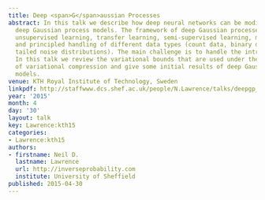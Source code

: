 ```yaml
---
title: Deep <span>G</span>aussian Processes
abstract: In this talk we describe how deep neural networks can be modified to produce
  deep Gaussian process models. The framework of deep Gaussian processes allow for
  unsupervised learning, transfer learning, semi-supervised learning, multi-task learning
  and principled handling of different data types (count data, binary data, heavy
  tailed noise distributions). The main challenge is to handle the intractabilities.
  In this talk we review the variational bounds that are used under the framework
  of variational compression and give some initial results of deep Gaussian process
  models.
venue: KTH Royal Institute of Technology, Sweden
linkpdf: http://staffwww.dcs.shef.ac.uk/people/N.Lawrence/talks/deepgp_kth15.pdf
year: '2015'
month: 4
day: '30'
layout: talk
key: Lawrence:kth15
categories:
- Lawrence:kth15
authors:
- firstname: Neil D.
  lastname: Lawrence
  url: http://inverseprobability.com
  institute: University of Sheffield
published: 2015-04-30
---
```


